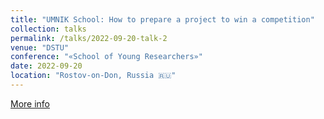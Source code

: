 ```yaml
---
title: "UMNIK School: How to prepare a project to win a competition"
collection: talks
permalink: /talks/2022-09-20-talk-2
venue: "DSTU"
conference: "«School of Young Researchers»"
date: 2022-09-20
location: "Rostov-on-Don, Russia 🇷🇺"
---
```


<a href="https://vk.com/wall-177388665_290"><i class="fas fa-fw fa-link zoom" aria-hidden="true"></i>More info</a>
